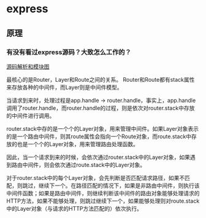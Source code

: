 # express

## 原理

### 有没有看过express源码？大致怎么工作的？

[源码解析和模块图](https://github.com/FunnyLiu/express/tree/readsource)

最核心的是Router，Layer和Route之间的关系。
Router和Route都有stack属性来存放各种的中间件，而Layer则是中间件模型。

当请求到来时，处理过程是app.handle → router.handle，事实上，app.handle调用了router.handle，而router.handle的过程，则是依次对router.stack中存放的中间件进行调用。

router.stack中存的是一个个的Layer对象，用来管理中间件。如果Layer对象表示的是一个路由中间件，则其route属性会指向一个Route对象，而route.stack中存放的也是一个个的Layer对象，用来管理路由处理函数。

因此，当一个请求到来的时候，会依次通过router.stack中的Layer对象，如果遇到路由中间件，则会依次通过route.stack中的Layer对象。

对于router.stack中的每个Layer对象，会先判断是否匹配请求路径，如果不匹配，则跳过，继续下一个。在路径匹配的情况下，如果是非路由中间件，则执行该中间件函数；如果是路由中间件，则继续判断该中间件的路由对象能够处理请求的HTTP方法，如果不能够处理，则跳过继续下一个，如果能够处理则对route.stack中的Layer对象（与请求的HTTP方法匹配的）依次执行。

